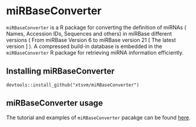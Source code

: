 # miRBaseConverter
 `miRBaseConverter` is a R package for converting the definition of miRNAs ( Names, Accession IDs, Sequences and others) in miRBase different versions ( From miRBase Version 6 to miRBase version 21 [ The latest version ] ). A compressed build-in database is embedded in the `miRBaseConverter` R package for retrieving miRNA information efficiently.
 
 ## Installing miRBaseConverter

```{r,eval=FALSE,warning=FALSE,message=FALSE}
devtools::install_github("xtsvm/miRBaseConverter")
```

## miRBaseConverter usage
The tutorial and examples of `miRBaseConverter` pacakge can be found [here](http://htmlpreview.github.io/?https://github.com/xtsvm/Documents/blob/master/miRBaseConverter-vignette.html).
